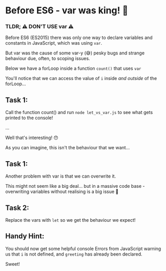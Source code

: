 # Before ES6 - var was king! 👑

### TLDR; ⚠️ DON'T USE var ⚠️

Before ES6 (ES2015) there was only one way to declare variables and constants in JavaScript, which was using `var`.

But var was the cause of some var-y (😅) pesky bugs and strange behaviour due, often, to scoping issues.

Below we have a forLoop inside a function `count()` that uses `var`

You'll notice that we can access the value of `i` inside _and outside_ of the forLoop...

## Task 1:

Call the function count() and run `node let_vs_var.js` to see what gets printed to the console!

...

Well that's interesting! 😯

As you can imagine, this isn't the behaviour that we want...

## Task 1:

Another problem with var is that we can overwrite it.

This might not seem like a big deal... but in a massive code base - overwriting variables without realising is a big issue 🙈

## Task 2:

Replace the vars with `let` so we get the behaviour we expect!

## Handy Hint:

You should now get some helpful console Errors from JavaScript warning us that `i` is not defined, and `greeting` has already been declared.

Sweet!
